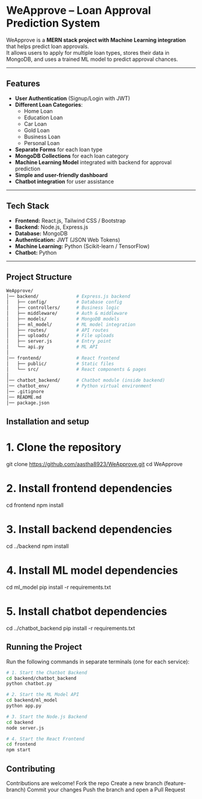 # WeApprove – Loan Approval Prediction System

WeApprove is a **MERN stack project with Machine Learning integration** that helps predict loan approvals.  
It allows users to apply for multiple loan types, stores their data in MongoDB, and uses a trained ML model to predict approval chances.  

---

##  Features
- **User Authentication** (Signup/Login with JWT)
- **Different Loan Categories**:
  - Home Loan
  - Education Loan
  - Car Loan
  - Gold Loan
  - Business Loan
  - Personal Loan
- **Separate Forms** for each loan type
- **MongoDB Collections** for each loan category
- **Machine Learning Model** integrated with backend for approval prediction
- **Simple and user-friendly dashboard**
- **Chatbot integration** for user assistance

---

##  Tech Stack
- **Frontend:** React.js, Tailwind CSS / Bootstrap  
- **Backend:** Node.js, Express.js  
- **Database:** MongoDB  
- **Authentication:** JWT (JSON Web Tokens)  
- **Machine Learning:** Python (Scikit-learn / TensorFlow)  
- **Chatbot:** Python  

---

##  Project Structure

```bash
WeApprove/
│── backend/              # Express.js backend
│   ├── config/           # Database config
│   ├── controllers/      # Business logic
│   ├── middleware/       # Auth & middleware
│   ├── models/           # MongoDB models
│   ├── ml_model/         # ML model integration
│   ├── routes/           # API routes
│   ├── uploads/          # File uploads
│   ├── server.js         # Entry point
│   └── api.py            # ML API
│
│── frontend/             # React frontend
│   ├── public/           # Static files
│   └── src/              # React components & pages
│
│── chatbot_backend/      # Chatbot module (inside backend)
│── chatbot_env/          # Python virtual environment
│── .gitignore
│── README.md
│── package.json

```

##  Installation and setup
# 1. Clone the repository
git clone https://github.com/aastha8923/WeApprove.git
cd WeApprove

# 2. Install frontend dependencies
cd frontend
npm install

# 3. Install backend dependencies
cd ../backend
npm install

# 4. Install ML model dependencies
cd ml_model
pip install -r requirements.txt

# 5. Install chatbot dependencies
cd ../chatbot_backend
pip install -r requirements.txt

##  Running the Project

Run the following commands in separate terminals (one for each service):

```bash
# 1. Start the Chatbot Backend
cd backend/chatbot_backend
python chatbot.py

# 2. Start the ML Model API
cd backend/ml_model
python app.py

# 3. Start the Node.js Backend
cd backend
node server.js

# 4. Start the React Frontend
cd frontend
npm start

```
## Contributing

Contributions are welcome!
Fork the repo
Create a new branch (feature-branch)
Commit your changes
Push the branch and open a Pull Request
